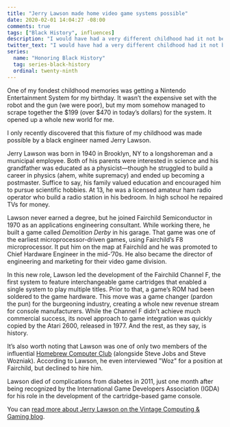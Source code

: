 ```yaml
---
title: "Jerry Lawson made home video game systems possible"
date: 2020-02-01 14:04:27 -08:00
comments: true
tags: ["Black History", influences]
description: "I would have had a very different childhood had it not been for Jerry Lawson’s invention of the video game cartridge."
twitter_text: "I would have had a very different childhood had it not been for Jerry Lawson’s invention of the video game cartridge."
series:
  name: "Honoring Black History"
  tag: series-black-history
  ordinal: twenty-ninth
---
```


One of my fondest childhood memories was getting a Nintendo Entertainment System for my birthday. It wasn’t the expensive set with the robot and the gun (we were poor), but my mom somehow managed to scrape together the $199 (over $470 in today’s dollars) for the system. It opened up a whole new world for me.

I only recently discovered that this fixture of my childhood was made possible by a black engineer named Jerry Lawson.

<!-- more -->

Jerry Lawson was born in 1940 in Brooklyn, NY to a longshoreman and a municipal employee. Both of his parents were interested in science and his grandfather was educated as a physicist—though he struggled to build a career in physics (ahem, white supremacy) and ended up becoming a postmaster. Suffice to say, his family valued education and encouraged him to pursue scientific hobbies. At 13, he was a licensed amateur ham radio operator who build a radio station in his bedroom. In high school he repaired TVs for money.

Lawson never earned a degree, but he joined Fairchild Semiconductor in 1970 as an applications engineering consultant. While working there, he built a game called <cite>Demolition Derby</cite> in his garage. That game was one of the earliest microprocessor-driven games, using Fairchild’s F8 microprocessor. It put him on the map at Fairchild and he was promoted to Chief Hardware Engineer in the mid-’70s. He also became the director of engineering and marketing for their video game division.

In this new role, Lawson led the development of the Fairchild Channel F, the first system to feature interchangeable game cartridges that enabled a single system to play multiple titles. Prior to that, a game’s ROM had been soldered to the game hardware. This move was a game changer (pardon the pun) for the burgeoning industry, creating a whole new revenue stream for console manufacturers. While the Channel F didn’t achieve much commercial success, its novel approach to game integration was quickly copied by the Atari 2600, released in 1977. And the rest, as they say, is history.

It’s also worth noting that Lawson was one of only two members of the influential [Homebrew Computer Club](https://wikipedia.org/wiki/Homebrew_Computer_Club) (alongside Steve Jobs and Steve Wozniak). According to Lawson, he even interviewed "Woz" for a position at Fairchild, but declined to hire him.

Lawson died of complications from diabetes in 2011, just one month after being recognized by the International Game Developers Association (IGDA) for his role in the development of the cartridge-based game console.

You can [read more about Jerry Lawson on the Vintage Computing & Gaming blog](http://www.vintagecomputing.com/index.php/archives/545).
